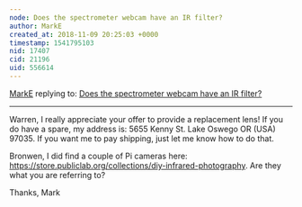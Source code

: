 ```yaml
---
node: Does the spectrometer webcam have an IR filter?
author: MarkE
created_at: 2018-11-09 20:25:03 +0000
timestamp: 1541795103
nid: 17407
cid: 21196
uid: 556614
---
```




[MarkE](../profile/MarkE) replying to: [Does the spectrometer webcam have an IR filter?](../notes/MarkE/10-26-2018/does-the-spectrometer-webcam-have-an-ir-filter)

----
Warren, I really appreciate your offer to provide a replacement lens!  If you do have a spare, my address is:  5655 Kenny St.  Lake Oswego OR (USA) 97035.  If you want me to pay shipping, just let me know how to do that.

Bronwen, I did find a couple of Pi cameras here: 
 https://store.publiclab.org/collections/diy-infrared-photography.  Are they what you are referring to?

Thanks,
Mark